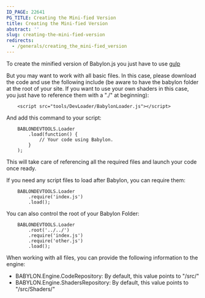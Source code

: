 ```yaml
---
ID_PAGE: 22641
PG_TITLE: Creating the Mini-fied Version
title: Creating the Mini-fied Version
abstract: ''
slug: creating-the-mini-fied-version
redirects:
  - /generals/creating_the_mini-fied_version
---
```


To create the minified version of Babylon.js you just have to 
use [gulp](https://github.com/BabylonJS/Babylon.js/tree/master/Tools/Gulp)

But you may want to work with all basic files. In this case, please download the code and use the following include (be aware to have the babylon folder at the root of your site. If you want to use your own shaders in this case, you just have to reference them with a "./" at beginning):

```    
	<script src="tools/DevLoader/BabylonLoader.js"></script>
```

And add this command to your script:

```
    BABLONDEVTOOLS.Loader
        .load(function() {
            // Your code using Babylon.
        }
    );
```

This will take care of referencing all the required files and launch your code once ready.

If you need any script files to load after Babylon, you can require them:

```
    BABLONDEVTOOLS.Loader
        .require('index.js')
        .load();
```

You can also control the root of your Babylon Folder:

```
    BABLONDEVTOOLS.Loader
        .root('../../')
        .require('index.js')        
        .require('other.js')
        .load();
```

When working with all files, you can provide the following information to the engine:

* BABYLON.Engine.CodeRepository: By default, this value points to "/src/"
* BABYLON.Engine.ShadersRepository: By default, this value points to "/src/Shaders/"
